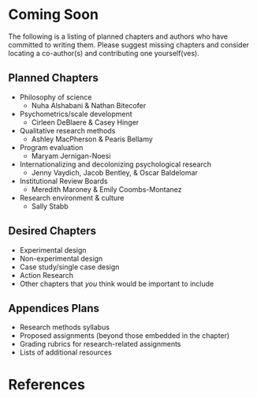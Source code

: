 # Coming Soon

The following is a listing of planned chapters and authors who have committed to writing them. Please suggest missing chapters and consider locating a co-author(s) and contributing one yourself(ves).

## Planned Chapters

* Philosophy of science
  - Nuha Alshabani & Nathan Bitecofer
* Psychometrics/scale development
  - Cirleen DeBlaere & Casey Hinger
* Qualitative research methods
  - Ashley MacPherson & Pearis Bellamy
* Program evaluation
  - Maryam Jernigan-Noesi
* Internationalizing and decolonizing psychological research
  - Jenny Vaydich, Jacob Bentley, & Oscar Baldelomar
* Institutional Review Boards
  - Meredith Maroney & Emily Coombs-Montanez
* Research environment & culture
  - Sally Stabb

## Desired Chapters

* Experimental design
* Non-experimental design
* Case study/single case design
* Action Research
* Other chapters that *you* think would be important to include

## Appendices Plans

* Research methods syllabus
* Proposed assignments (beyond those embedded in the chapter)
* Grading rubrics for research-related assignments
* Lists of additional resources

# References
